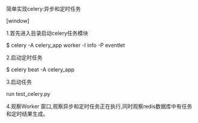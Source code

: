 简单实现celery:异步和定时任务

[window]

1.首先进入目录启动celery任务模块

$ celery -A  celery_app worker -l info -P eventlet

2.启动定时任务

$ celery beat -A celery_app

3.启动任务

run test_celery.py

4.观察Worker 窗口,观察异步和定时任务正在执行,同时观察redis数据库中有任务和定时结果生成。
